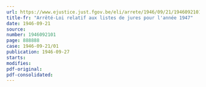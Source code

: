 ```yaml
---
url: https://www.ejustice.just.fgov.be/eli/arrete/1946/09/21/1946092101/justel
title-fr: "Arrêté-Loi relatif aux listes de jures pour l'année 1947"
date: 1946-09-21
source:
number: 1946092101
page: 888888
case: 1946-09-21/01
publication: 1946-09-27
starts:
modifies:
pdf-original:
pdf-consolidated:
---
```


